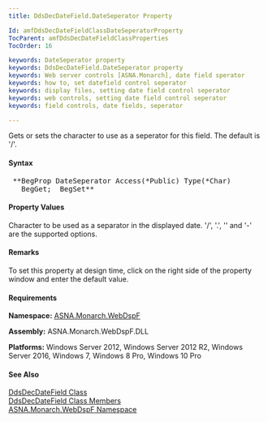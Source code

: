```yaml
---
title: DdsDecDateField.DateSeperator Property

Id: amfDdsDecDateFieldClassDateSeperatorProperty
TocParent: amfDdsDecDateFieldClassProperties
TocOrder: 16

keywords: DateSeperator property
keywords: DdsDecDateField.DateSeperator property
keywords: Web server controls [ASNA.Monarch], date field sperator
keywords: how to, set datefield control seperator
keywords: display files, setting date field control seperator
keywords: web controls, setting date field control seperator
keywords: field controls, date fields, seperator

---
```


Gets or sets the character to use as a seperator for this field. The default is '/'.

#### Syntax
<pre class="prettyprint"> **BegProp DateSeperator Access(*Public) Type(*Char)
   BegGet;  BegSet** </pre>

#### Property Values
Character to be used as a separator in the displayed date. '/', '.', '\' and '-' are the supported options.

#### Remarks
To set this property at design time, click on the right side of the property window and enter the default value.

#### Requirements
**Namespace:** [ASNA.Monarch.WebDspF](amfWebDspFNamespace.html)

**Assembly:** ASNA.Monarch.WebDspF.DLL

**Platforms:** Windows Server 2012, Windows Server 2012 R2, Windows Server 2016, Windows 7, Windows 8 Pro, Windows 10 Pro

#### See Also
[ DdsDecDateField Class](amfDdsDecDateFieldClass.html) <br /> [ DdsDecDateField Class Members](amfDdsDecDateFieldClassMembers.html) <br /> [ ASNA.Monarch.WebDspF Namespace](amfWebDspFNamespace.html) 
<!-- last one -->

